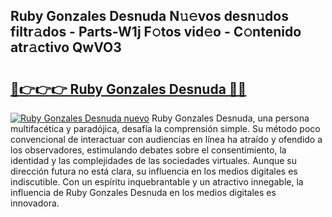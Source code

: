 ## Ruby Gonzales Desnuda N𝚞𝚎vos desn𝚞dos filtr𝚊dos - Parts-W1j F𝚘tos vid𝚎o - C𝚘ntenido atr𝚊ctivo QwVO3

# <h2><a href="http://mb4f91x.tromn.icu/?c=Ruby+Gonzales+Desnuda">🔗👉👉👉 Ruby Gonzales Desnuda 🔗🔗</a></h2>

[![Ruby Gonzales Desnuda nuevo](https://i.imgur.com/pEAQMta.gif)](http://mb4f91x.tromn.icu/?c=Ruby+Gonzales+Desnuda)
Ruby Gonzales Desnuda, una persona multifacética y paradójica, desafía la comprensión simple. Su método poco convencional de interactuar con audiencias en línea ha atraído y ofendido a los observadores, estimulando debates sobre el consentimiento, la identidad y las complejidades de las sociedades virtuales. Aunque su dirección futura no está clara, su influencia en los medios digitales es indiscutible. Con un espíritu inquebrantable y un atractivo innegable, la influencia de Ruby Gonzales Desnuda en los medios digitales es innovadora.

